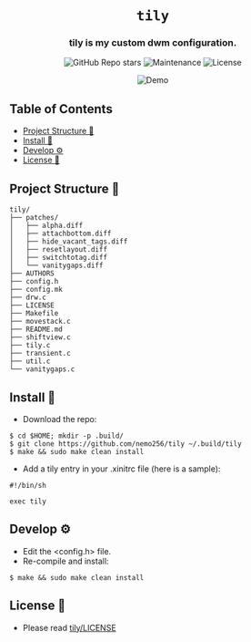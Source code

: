 <div align="center">

# `tily`

<h3>
  tily is my custom dwm configuration.
</h3>

<!-- Badges -->
![GitHub Repo stars](https://img.shields.io/github/stars/nemo256/tily?style=for-the-badge)
![Maintenance](https://shields.io/maintenance/yes/2023?style=for-the-badge)
![License](https://shields.io/github/license/nemo256/tily?style=for-the-badge)

<!-- Demo image -->
![Demo](demo.png)

</div>

<!-- TABLE OF CONTENTS -->
## Table of Contents

* [Project Structure 📁](#project-structure)
* [Install 🔨](#install)
* [Develop ⚙️](#develop)
* [License 📑](#license)

## Project Structure 📁
```
tily/
├── patches/
│   ├── alpha.diff
│   ├── attachbottom.diff
│   ├── hide_vacant_tags.diff
│   ├── resetlayout.diff
│   ├── switchtotag.diff
│   └── vanitygaps.diff
├── AUTHORS
├── config.h
├── config.mk
├── drw.c
├── LICENSE
├── Makefile
├── movestack.c
├── README.md
├── shiftview.c
├── tily.c
├── transient.c
├── util.c
└── vanitygaps.c
```

## Install 🔨
- Download the repo:
```shell
$ cd $HOME; mkdir -p .build/
$ git clone https://github.com/nemo256/tily ~/.build/tily
$ make && sudo make clean install
```

- Add a tily entry in your .xinitrc file (here is a sample):
```shell
#!/bin/sh

exec tily
```

## Develop ⚙️
- Edit the <config.h> file.
- Re-compile and install:
```shell
$ make && sudo make clean install
```

## License 📑
- Please read [tily/LICENSE](https://github.com/nemo256/tily/blob/master/LICENSE)
